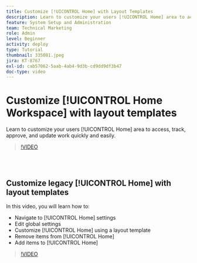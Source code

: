 ```yaml
---
title: Customize [!UICONTROL Home] with Layout Templates
description: Learn to customize your users [!UICONTROL Home] area to access, track, approve, and update work quickly and easily.
feature: System Setup and Administration
team: Technical Marketing
role: Admin
level: Beginner
activity: deploy
type: Tutorial
thumbnail: 335081.jpeg
jira: KT-8767
exl-id: cab57062-5aab-4ab4-9d3b-cd9dd9df3b47
doc-type: video
---
```

# Customize [!UICONTROL Home Workspace] with layout templates

Learn to customize your users [!UICONTROL Home] area to access, track, approve, and update work quickly and easily.

>[!VIDEO](https://video.tv.adobe.com/v/3428091/?quality=12&learn=on)

<br>
</br>

## Customize legacy [!UICONTROL Home] with layout templates

In this video, you will learn how to:

* Navigate to [!UICONTROL Home] settings
* Edit global settings
* Customize [!UICONTROL Home] using a layout template
* Remove items from [!UICONTROL Home]
* Add items to [!UICONTROL Home]

>[!VIDEO](https://video.tv.adobe.com/v/335081/?quality=12&learn=on)
